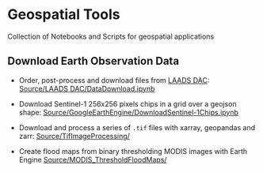 # Geospatial Tools
Collection of Notebooks and Scripts for geospatial applications

## Download Earth Observation Data
- Order, post-process and download files from [LAADS DAC](https://ladsweb.modaps.eosdis.nasa.gov/): [Source/LAADS DAC/DataDownload.ipynb](https://github.com/GieziJo/GeospatialTools/blob/main/Source/LAADS%20DAC/DataDownload.ipynb)

- Download Sentinel-1 256x256 pixels chips in a grid over a geojson shape: [Source/GoogleEarthEngine/DownloadSentinel-1Chips.ipynb](https://github.com/GieziJo/GeospatialTools/blob/main/Source/GoogleEarthEngine//DownloadSentinel-1Chips.ipynb)

- Download and process a series of `.tif` files with xarray, geopandas and zarr: [Source/TifImageProcessing/](./Source/TifImageProcessing)

- Create flood maps from binary thresholding MODIS images with Earth Engine [Source/MODIS_ThresholdFloodMaps/](./Source/MODIS_ThresholdFloodMaps)


